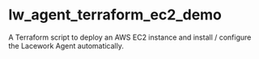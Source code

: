 # lw_agent_terraform_ec2_demo
A Terraform script to deploy an AWS EC2 instance and install / configure the Lacework Agent automatically.
